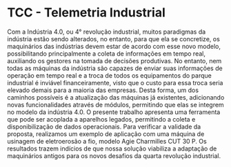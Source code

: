 # TCC - Telemetria Industrial

Com a Indústria 4.0, ou 4° revolução industrial, muitos paradigmas da indústria estão
sendo alterados, no entanto, para que ela se concretize, os maquinários das indústrias
devem estar de acordo com esse novo modelo, possibilitando principalmente a coleta de
informações em tempo real, auxiliando os gestores na tomada de decisões produtivas. No
entanto, nem todas as máquinas da indústria são capazes de enviar suas informações de
operação em tempo real e a troca de todos os equipamentos do parque industrial é inviável
financeiramente, visto que o custo para essa troca seria elevado demais para a maioria
das empresas. Desta forma, um dos caminhos possíveis é a atualização das máquinas já
existentes, adicionando novas funcionalidades através de módulos, permitindo que elas se
integrem no modelo da indústria 4.0. O presente trabalho apresenta uma ferramenta que
pode ser acoplada a aparelhos legados, permitindo a coleta e disponibilização de dados
operacionais. Para verificar a validade da proposta, realizamos um exemplo de aplicação
com uma máquina de usinagem de eletroerosão a fio, modelo Agie Charmilles CUT 30 P.
Os resultados trazem indícios de que nossa solução viabiliza a adaptação de maquinários
antigos para os novos desafios da quarta revolução industrial.

